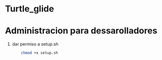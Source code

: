 # Turtle_glide

# Administracion para dessarolladores

1. dar permiso a setup.sh
    ```bash
        chmod +x setup.sh
    ```